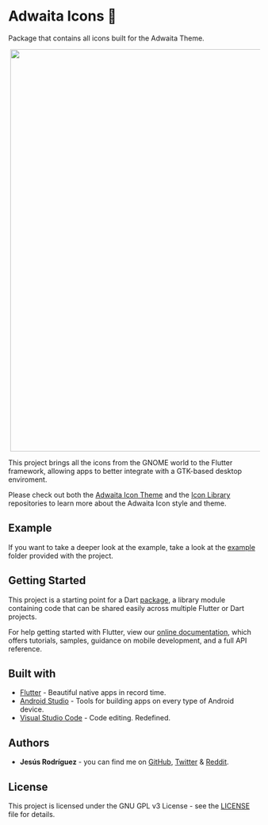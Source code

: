 # Adwaita Icons 🍃

Package that contains all icons built for the Adwaita Theme.

<p align="center">
  <img src="https://raw.githubusercontent.com/jesusrp98/adwaita_icons/master/screenshots/0.png" width="812" hspace="4">
</p>

This project brings all the icons from the GNOME world to the Flutter framework, allowing apps to better integrate with a GTK-based desktop enviroment.

Please check out both the [Adwaita Icon Theme](https://gitlab.gnome.org/GNOME/adwaita-icon-theme) and the [Icon Library](https://gitlab.gnome.org/World/design/icon-library) repositories to learn more about the Adwaita Icon style and theme.

## Example

If you want to take a deeper look at the example, take a look at the [example](https://github.com/jesusrp98/adwaita_icons/tree/master/example) folder provided with the project.

## Getting Started

This project is a starting point for a Dart [package](https://flutter.io/developing-packages/), a library module containing code that can be shared easily across multiple Flutter or Dart projects.

For help getting started with Flutter, view our [online documentation](https://flutter.io/docs), which offers tutorials, samples, guidance on mobile development, and a full API reference.

## Built with

- [Flutter](https://flutter.dev/) - Beautiful native apps in record time.
- [Android Studio](https://developer.android.com/studio/index.html/) - Tools for building apps on every type of Android device.
- [Visual Studio Code](https://code.visualstudio.com/) - Code editing. Redefined.

## Authors

- **Jesús Rodríguez** - you can find me on [GitHub](https://github.com/jesusrp98), [Twitter](https://twitter.com/jesusrp98) & [Reddit](https://www.reddit.com/user/jesusrp98).

## License

This project is licensed under the GNU GPL v3 License - see the [LICENSE](LICENSE) file for details.
